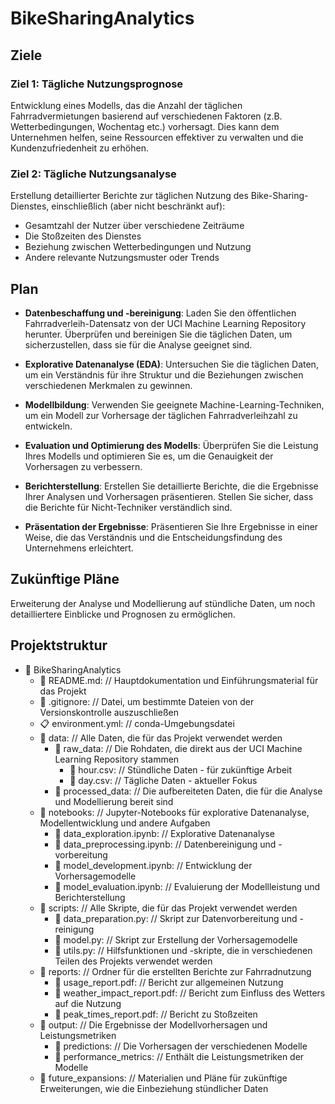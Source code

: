 # BikeSharingAnalytics

## Ziele

### Ziel 1: Tägliche Nutzungsprognose
Entwicklung eines Modells, das die Anzahl der täglichen Fahrradvermietungen basierend auf verschiedenen Faktoren (z.B. Wetterbedingungen, Wochentag etc.) vorhersagt. Dies kann dem Unternehmen helfen, seine Ressourcen effektiver zu verwalten und die Kundenzufriedenheit zu erhöhen.

### Ziel 2: Tägliche Nutzungsanalyse
Erstellung detaillierter Berichte zur täglichen Nutzung des Bike-Sharing-Dienstes, einschließlich (aber nicht beschränkt auf):

- Gesamtzahl der Nutzer über verschiedene Zeiträume
- Die Stoßzeiten des Dienstes
- Beziehung zwischen Wetterbedingungen und Nutzung
- Andere relevante Nutzungsmuster oder Trends

## Plan

- **Datenbeschaffung und -bereinigung**: Laden Sie den öffentlichen Fahrradverleih-Datensatz von der UCI Machine Learning Repository herunter. Überprüfen und bereinigen Sie die täglichen Daten, um sicherzustellen, dass sie für die Analyse geeignet sind.

- **Explorative Datenanalyse (EDA)**: Untersuchen Sie die täglichen Daten, um ein Verständnis für ihre Struktur und die Beziehungen zwischen verschiedenen Merkmalen zu gewinnen.

- **Modellbildung**: Verwenden Sie geeignete Machine-Learning-Techniken, um ein Modell zur Vorhersage der täglichen Fahrradverleihzahl zu entwickeln.

- **Evaluation und Optimierung des Modells**: Überprüfen Sie die Leistung Ihres Modells und optimieren Sie es, um die Genauigkeit der Vorhersagen zu verbessern.

- **Berichterstellung**: Erstellen Sie detaillierte Berichte, die die Ergebnisse Ihrer Analysen und Vorhersagen präsentieren. Stellen Sie sicher, dass die Berichte für Nicht-Techniker verständlich sind.

- **Präsentation der Ergebnisse**: Präsentieren Sie Ihre Ergebnisse in einer Weise, die das Verständnis und die Entscheidungsfindung des Unternehmens erleichtert.

## Zukünftige Pläne
Erweiterung der Analyse und Modellierung auf stündliche Daten, um noch detailliertere Einblicke und Prognosen zu ermöglichen.

## Projektstruktur

- 📁 BikeSharingAnalytics
  - 📜 README.md: // Hauptdokumentation und Einführungsmaterial für das Projekt
  - 📝 .gitignore: // Datei, um bestimmte Dateien von der Versionskontrolle auszuschließen
  - 📋 environment.yml:  // conda-Umgebungsdatei
  - 📁 data: // Alle Daten, die für das Projekt verwendet werden
    - 📁 raw_data: // Die Rohdaten, die direkt aus der UCI Machine Learning Repository stammen
      - 📄 hour.csv: // Stündliche Daten - für zukünftige Arbeit
      - 📄 day.csv: // Tägliche Daten - aktueller Fokus
    - 📁 processed_data: // Die aufbereiteten Daten, die für die Analyse und Modellierung bereit sind
  - 📓 notebooks: // Jupyter-Notebooks für explorative Datenanalyse, Modellentwicklung und andere Aufgaben
    - 📖 data_exploration.ipynb: // Explorative Datenanalyse
    - 📖 data_preprocessing.ipynb: // Datenbereinigung und -vorbereitung
    - 📖 model_development.ipynb: // Entwicklung der Vorhersagemodelle
    - 📖 model_evaluation.ipynb: // Evaluierung der Modellleistung und Berichterstellung
  - 📁 scripts: // Alle Skripte, die für das Projekt verwendet werden
    - 📜 data_preparation.py: // Skript zur Datenvorbereitung und -reinigung
    - 📜 model.py: // Skript zur Erstellung der Vorhersagemodelle
    - 📜 utils.py: // Hilfsfunktionen und -skripte, die in verschiedenen Teilen des Projekts verwendet werden
  - 📁 reports: // Ordner für die erstellten Berichte zur Fahrradnutzung
    - 📜 usage_report.pdf: // Bericht zur allgemeinen Nutzung
    - 📜 weather_impact_report.pdf: // Bericht zum Einfluss des Wetters auf die Nutzung
    - 📜 peak_times_report.pdf: // Bericht zu Stoßzeiten
  - 📁 output: // Die Ergebnisse der Modellvorhersagen und Leistungsmetriken
    - 📂 predictions: // Die Vorhersagen der verschiedenen Modelle
    - 📂 performance_metrics: // Enthält die Leistungsmetriken der Modelle
  - 📁 future_expansions: // Materialien und Pläne für zukünftige Erweiterungen, wie die Einbeziehung stündlicher Daten

